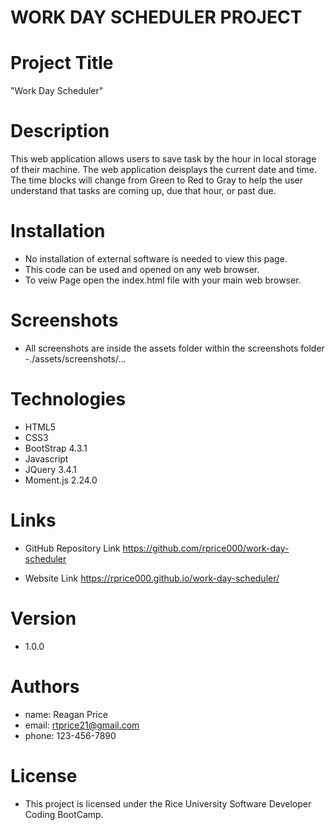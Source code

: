 # WORK DAY SCHEDULER PROJECT

# Project Title
"Work Day Scheduler" 


# Description
This web application allows users to save task by the hour in local storage of their machine.  The web application deisplays the current date and time.  The time blocks will change from Green to Red to Gray to help the user understand that tasks are coming up, due that hour, or past due.


# Installation

- No installation of external software is needed to view this page.
- This code can be used and opened on any web browser.
- To veiw  Page open the index.html file with your main web browser.

# Screenshots

- All screenshots are inside the assets folder within the screenshots folder
-./assets/screenshots/...

# Technologies
- HTML5
- CSS3
- BootStrap 4.3.1
- Javascript
- JQuery 3.4.1
- Moment.js 2.24.0

# Links

- GitHub Repository Link
https://github.com/rprice000/work-day-scheduler

- Website Link
https://rprice000.github.io/work-day-scheduler/

# Version

- 1.0.0

# Authors

- name: Reagan Price
- email: rtprice21@gmail.com
- phone: 123-456-7890

# License

- This project is licensed under the Rice University Software Developer Coding BootCamp.


